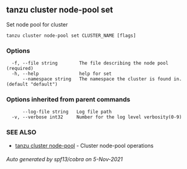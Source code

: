 ## tanzu cluster node-pool set

Set node pool for cluster

```
tanzu cluster node-pool set CLUSTER_NAME [flags]
```

### Options

```
  -f, --file string        The file describing the node pool (required)
  -h, --help               help for set
      --namespace string   The namespace the cluster is found in. (default "default")
```

### Options inherited from parent commands

```
      --log-file string   Log file path
  -v, --verbose int32     Number for the log level verbosity(0-9)
```

### SEE ALSO

* [tanzu cluster node-pool](tanzu_cluster_node-pool.md)	 - Cluster node-pool operations

###### Auto generated by spf13/cobra on 5-Nov-2021
